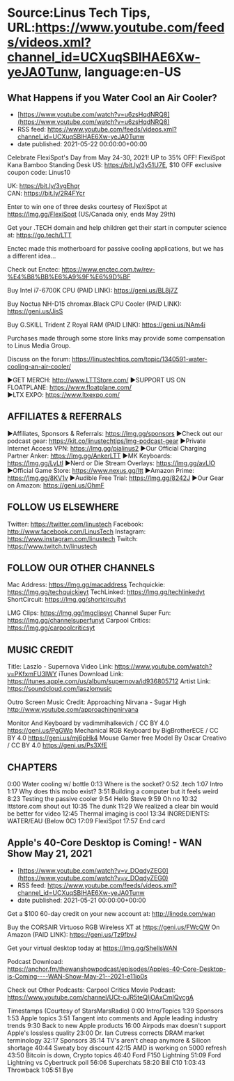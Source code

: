 # Source:Linus Tech Tips, URL:https://www.youtube.com/feeds/videos.xml?channel_id=UCXuqSBlHAE6Xw-yeJA0Tunw, language:en-US

## What Happens if you Water Cool an Air Cooler?
 - [https://www.youtube.com/watch?v=u6zsHqdNRQ8](https://www.youtube.com/watch?v=u6zsHqdNRQ8)
 - RSS feed: https://www.youtube.com/feeds/videos.xml?channel_id=UCXuqSBlHAE6Xw-yeJA0Tunw
 - date published: 2021-05-22 00:00:00+00:00

Celebrate FlexiSpot's Day from May 24-30, 2021! UP to 35% OFF! 
FlexiSpot Kana Bamboo Standing Desk US: https://bit.ly/3y51U7E, $10 OFF exclusive coupon code: Linus10 

UK: https://bit.ly/3vgEhqr   
CAN: https://bit.ly/2R4FYcr 

Enter to win one of three desks courtesy of FlexiSpot at https://lmg.gg/FlexiSpot (US/Canada only, ends May 29th)

Get your .TECH domain and help children get their start in computer science at: https://go.tech/LTT

Enctec made this motherboard for passive cooling applications, but we has a different idea...

Check out Enctec: https://www.enctec.com.tw/rev-%E4%B8%BB%E6%A9%9F%E6%9D%BF

Buy Intel i7-6700K CPU (PAID LINK): https://geni.us/BL8j7Z

Buy Noctua NH-D15 chromax.Black CPU Cooler (PAID LINK): https://geni.us/JisS

Buy G.SKILL Trident Z Royal RAM (PAID LINK): https://geni.us/NAm4i

Purchases made through some store links may provide some compensation to Linus Media Group.

Discuss on the forum: https://linustechtips.com/topic/1340591-water-cooling-an-air-cooler/


►GET MERCH: http://www.LTTStore.com/
►SUPPORT US ON FLOATPLANE: https://www.floatplane.com/  
►LTX EXPO: https://www.ltxexpo.com/   

AFFILIATES & REFERRALS
---------------------------------------------------
►Affiliates, Sponsors & Referrals: https://lmg.gg/sponsors
►Check out our podcast gear: https://kit.co/linustechtips/lmg-podcast-gear
►Private Internet Access VPN: https://lmg.gg/pialinus2
►Our Official Charging Partner Anker: https://lmg.gg/AnkerLTT
►MK Keyboards: https://lmg.gg/LyLtl
►Nerd or Die Stream Overlays: https://lmg.gg/avLlO
►Official Game Store: https://www.nexus.gg/ltt
►Amazon Prime: https://lmg.gg/8KV1v
►Audible Free Trial: https://lmg.gg/8242J
►Our Gear on Amazon: https://geni.us/OhmF

FOLLOW US ELSEWHERE
---------------------------------------------------  
Twitter: https://twitter.com/linustech
Facebook: http://www.facebook.com/LinusTech
Instagram: https://www.instagram.com/linustech
Twitch: https://www.twitch.tv/linustech

FOLLOW OUR OTHER CHANNELS
---------------------------------------------------  
Mac Address: https://lmg.gg/macaddress
Techquickie: https://lmg.gg/techquickieyt
TechLinked: https://lmg.gg/techlinkedyt
ShortCircuit: https://lmg.gg/shortcircuityt

LMG Clips: https://lmg.gg/lmgclipsyt
Channel Super Fun: https://lmg.gg/channelsuperfunyt
Carpool Critics: https://lmg.gg/carpoolcriticsyt

MUSIC CREDIT
---------------------------------------------------  
Title: Laszlo - Supernova
Video Link: https://www.youtube.com/watch?v=PKfxmFU3lWY
iTunes Download Link: https://itunes.apple.com/us/album/supernova/id936805712
Artist Link: https://soundcloud.com/laszlomusic

Outro Screen Music Credit: Approaching Nirvana - Sugar High http://www.youtube.com/approachingnirvana

Monitor And Keyboard by vadimmihalkevich / CC BY 4.0  https://geni.us/PgGWp
Mechanical RGB Keyboard by BigBrotherECE / CC BY 4.0 https://geni.us/mj6pHk4
Mouse Gamer free Model By Oscar Creativo / CC BY 4.0 https://geni.us/Ps3XfE

CHAPTERS
---------------------------------------------------  
0:00 Water cooling w/ bottle
0:13 Where is the socket?
0:52 .tech
1:07 Intro
1:17 Why does this mobo exist?
3:51 Building a computer but it feels weird
8:23 Testing the passive cooler
9:54 Hello Steve
9:59 Oh no
10:32 lttstore.com shout out
10:35 The dunk
11:29 We realized a clear bin would be better for video
12:45 Thermal imaging is cool
13:34 INGREDIENTS: WATER/EAU (Below 0C)
17:09 FlexiSpot
17:57 End card

## Apple's 40-Core Desktop is Coming! - WAN Show May 21, 2021
 - [https://www.youtube.com/watch?v=v_DOqdyZEG0](https://www.youtube.com/watch?v=v_DOqdyZEG0)
 - RSS feed: https://www.youtube.com/feeds/videos.xml?channel_id=UCXuqSBlHAE6Xw-yeJA0Tunw
 - date published: 2021-05-21 00:00:00+00:00

Get a $100 60-day credit on your new account at: http://linode.com/wan

Buy the CORSAIR Virtuoso RGB Wireless XT at https://geni.us/FWcQW
On Amazon (PAID LINK): https://geni.us/Tz9fbvJ

Get your virtual desktop today at https://lmg.gg/ShellsWAN

Podcast Download: https://anchor.fm/thewanshowpodcast/episodes/Apples-40-Core-Desktop-is-Coming----WAN-Show-May-21--2021-e11io0s

Check out Other Podcasts:
Carpool Critics Movie Podcast: https://www.youtube.com/channel/UCt-oJR5teQIjOAxCmIQvcgA

Timestamps (Courtesy of StarsMarsRadio)
0:00    Intro/Topics
1:39    Sponsors
1:53    Apple topics
3:51    Tangent into comments and Apple leading industry trends
9:30    Back to new Apple products
16:00  Airpods max doesn't support Apple's lossless quality
23:00  Dr. Ian Cutress corrects DRAM market terminology
32:17  Sponsors
35:14  TV's aren't cheap anymore & Silicon shortage
40:44  Sweaty boy discount
42:15  AMD is working on 5000 refresh
43:50  Bitcoin is down, Crypto topics
46:40  Ford F150 Lightning
51:09  Ford Lightning vs Cybertruck poll
56:06  Superchats
58:20  Bill C10
1:03:43  Throwback
1:05:51  Bye

